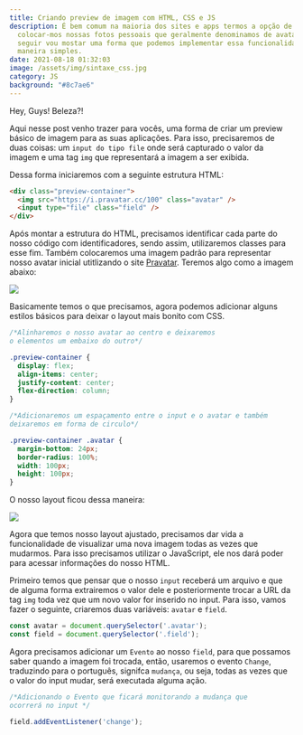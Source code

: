 ```yaml
---
title: Criando preview de imagem com HTML, CSS e JS
description: É bem comum na maioria dos sites e apps termos a opção de
  colocar-mos nossas fotos pessoais que geralmente denominamos de avatar, a
  seguir vou mostar uma forma que podemos implementar essa funcionalidade de uma
  maneira simples.
date: 2021-08-18 01:32:03
image: /assets/img/sintaxe_css.jpg
category: JS
background: "#8c7ae6"
---
```

Hey, Guys! Beleza?!

Aqui nesse post venho trazer para vocês, uma forma de criar um preview básico de imagem para as suas aplicações. Para isso, precisaremos de duas coisas: um `input do tipo file` onde será capturado o valor da imagem e uma tag `img` que representará a imagem a ser exibida.

Dessa forma iniciaremos com a seguinte estrutura HTML:

```html
<div class="preview-container">
  <img src="https://i.pravatar.cc/100" class="avatar" />
  <input type="file" class="field" />
</div>
```

Após montar a estrutura do HTML, precisamos identificar cada parte do nosso código com identificadores, sendo assim, utilizaremos classes para esse fim. Também colocaremos uma imagem padrão para representar nosso avatar inicial utitlizando o site [Pravatar](https://pravatar.cc/). Teremos algo como a imagem abaixo:

![](/assets/img/screenshot-2021-08-19-at-00-04-20-basic-an-avatar-preview.png)

Basicamente temos o que precisamos, agora podemos adicionar alguns estilos básicos para deixar o layout mais bonito com CSS.

```css
/*Alinharemos o nosso avatar ao centro e deixaremos 
o elementos um embaixo do outro*/

.preview-container {
  display: flex;
  align-items: center;
  justify-content: center;
  flex-direction: column;
}

/*Adicionaremos um espaçamento entre o input e o avatar e também
deixaremos em forma de circulo*/

.preview-container .avatar {
  margin-bottom: 24px;
  border-radius: 100%;
  width: 100px;
  height: 100px;
}

```

O nosso layout ficou dessa maneira: 

![](/assets/img/screenshot-2021-08-19-at-00-23-28-basic-an-avatar-preview.png)

Agora que temos nosso layout ajustado, precisamos dar vida a funcionalidade de visualizar uma nova imagem todas as vezes que mudarmos. Para isso precisamos utilizar o JavaScript, ele nos dará poder para acessar informações do nosso HTML.

Primeiro temos que pensar que o nosso `input` receberá um arquivo e que de alguma forma extrairemos o valor dele e posteriormente trocar a URL da tag `img` toda vez que um novo valor for inserido no input. Para isso, vamos fazer o seguinte, criaremos duas variáveis: `avatar` e `field`.

```javascript
const avatar = document.querySelector('.avatar');
const field = document.querySelector('.field');
```

Agora precisamos adicionar um `Evento` ao nosso `field`, para que possamos saber quando a imagem foi trocada, então, usaremos o evento `Change`, traduzindo para o português, signifca `mudança`, ou seja, todas as vezes que o valor do input mudar, será executada alguma ação.

```javascript
/*Adicionando o Evento que ficará monitorando a mudança que 
ocorrerá no input */

field.addEventListener('change');
```